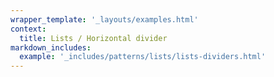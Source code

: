 ```yaml
---
wrapper_template: '_layouts/examples.html'
context:
  title: Lists / Horizontal divider
markdown_includes:
  example: '_includes/patterns/lists/lists-dividers.html'
---
```

